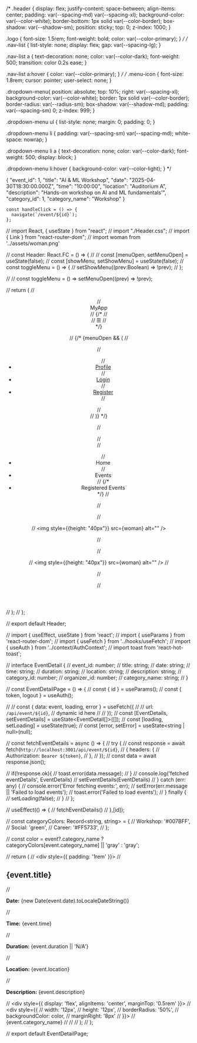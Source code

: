 /* .header {
    display: flex;
    justify-content: space-between;
    align-items: center;
    padding: var(--spacing-md) var(--spacing-xl);
    background-color: var(--color-white);
    border-bottom: 1px solid var(--color-border);
    box-shadow: var(--shadow-sm);
    position: sticky;
    top: 0;
    z-index: 1000;
  }
  
  .logo {
    font-size: 1.5rem;
    font-weight: bold;
    color: var(--color-primary);
  } */
/*   
  .nav-list {
    list-style: none;
    display: flex;
    gap: var(--spacing-lg);
  }
  
  .nav-list a {
    text-decoration: none;
    color: var(--color-dark);
    font-weight: 500;
    transition: color 0.2s ease;
  }
  
  .nav-list a:hover {
    color: var(--color-primary);
  }
   */
/* 
   .menu-icon {
    font-size: 1.8rem;
    cursor: pointer;
    user-select: none;
  }

.dropdown-menu{
position: absolute;
  top: 10%;
  right: var(--spacing-xl);
  background-color: var(--color-white);
  border: 1px solid var(--color-border);
  border-radius: var(--radius-sm);
  box-shadow: var(--shadow-md);
  padding: var(--spacing-sm) 0;
  z-index: 999;
   }


   .dropdown-menu ul {
    list-style: none;
    margin: 0;
    padding: 0;
  }
  
  .dropdown-menu li {
    padding: var(--spacing-sm) var(--spacing-md);
    white-space: nowrap;
  }
  
  .dropdown-menu li a {
    text-decoration: none;
    color: var(--color-dark);
    font-weight: 500;
    display: block;
  }
  
  .dropdown-menu li:hover {
    background-color: var(--color-light);
  } */



{
    "event_id": 1,
    "title": "AI & ML Workshop",
    "date": "2025-04-30T18:30:00.000Z",
    "time": "10:00:00",
    "location": "Auditorium A",
    "description": "Hands-on workshop on AI and ML fundamentals'",
    "category_id": 1,
    "category_name": "Workshop"
}

    const handleClick = () => {
      navigate(`/event/${id}`);
    };


    




// import React, { useState } from "react";
// import "./Header.css";
// import { Link } from "react-router-dom";
// import woman from '../assets/woman.png'




// const Header: React.FC = () => {
//   // const [menuOpen, setMenuOpen] = useState(false);
//   const [showMenu, setShowMenu] = useState(false);
//   const toggleMenu = () => {
//     setShowMenu((prev:Boolean) => !prev);
//   };


//   // const toggleMenu = () => setMenuOpen((prev) => !prev);

//   return (
//     <header className="dropdown-header">
//       <div className="logo">MyApp</div>
// {/* 
//       <div className="menu-icon" onClick={toggleMenu}>
//         ☰
//       </div> */}

//       {/* {menuOpen && (
//         <nav className="dropdown-menu">
//           <ul>
//             <li><a href="/profile">Profile</a></li>
//             <li><a href="/login">Login</a></li>
//             <li><a href="/register">Register</a></li>
//           </ul>
//         </nav>
//       )} */}

// <div className="right-nav">
//           <nav className="">
//       <ul className="nav-list">
//         <li><Link to="/">Home</Link></li>
//         <li><Link to="/events">Events</Link></li>
//        {/* <li><Link to="/myevents">Registered Events</Link></li> */}
// </ul>
// </nav>

//       <div onClick={toggleMenu} className="profile-pic">
//       <img style={{height: "40px"}} src={woman} alt="" /> 

//         </div>

//         <div onClick={toggleMenu} className="profile-pic">
//         <img style={{height: "40px"}} src={woman} alt="" /> 
//   </div>



// </div>
     
//     </header>
//   );
// };

// export default Header;




// import { useEffect, useState } from 'react';
// import { useParams } from 'react-router-dom';
// import { useFetch } from '../hooks/useFetch';
// import { useAuth } from '../context/AuthContext';
// import toast from 'react-hot-toast';

// interface EventDetail {
//   event_id: number;
//   title: string;
//   date: string;
//   time: string;
//   duration: string;
//   location: string;
//   description: string;
//   category_id: number;
//   organizer_id: number;
//   category_name: string;
// }

// const EventDetailPage = () => {
//   const { id } = useParams();
//     const { token, logout } = useAuth();
  
//   // const { data: event, loading, error } = useFetch<EventDetail>({
//   //   url: `/api/event/${id}`, // dynamic id here
//   // });
//   const [EventDetails, setEventDetails] = useState<EventDetail[]>([]);
//     const [loading, setLoading] = useState(true);
//     const [error, setError] = useState<string | null>(null);

// const fetchEventDetails = async () => {
//     try {
//       const response = await fetch(`http://localhost:3001/api/event/${id}`,
//        { headers: {
//           Authorization: `Bearer ${token}`,
//         },
//     });
//       const data = await response.json();
      
//       if(!response.ok){
//         toast.error(data.message);
//       }
//       console.log('fetched eventDetails', EventDetails)
//       setEventDetails(EventDetails)
//     }  catch (err: any) {
//       console.error('Error fetching events:', err);
//       setError(err.message || 'Failed to load events');
//       toast.error('Failed to load events');
//     } finally {
//       setLoading(false);
//     }
//   };  


//   useEffect(() => {
//     fetchEventDetails()
//     },[id]);  
 


//   const categoryColors: Record<string, string> = {
//     Workshop: '#007BFF',
//     Social: 'green',
//     Career: '#FF5733',
//   };

//   const color = event?.category_name ? categoryColors[event.category_name] || 'gray' : 'gray';



//   return (
//     <div style={{ padding: '1rem' }}>
//       <h2>{event.title}</h2>
//       <p><strong>Date:</strong> {new Date(event.date).toLocaleDateString()}</p>
//       <p><strong>Time:</strong> {event.time}</p>
//       <p><strong>Duration:</strong> {event.duration || 'N/A'}</p>
//       <p><strong>Location:</strong> {event.location}</p>
//       <p><strong>Description:</strong> {event.description}</p>

//       <div style={{ display: 'flex', alignItems: 'center', marginTop: '0.5rem' }}>
//         <div style={{
//           width: '12px',
//           height: '12px',
//           borderRadius: '50%',
//           backgroundColor: color,
//           marginRight: '8px'
//         }}></div>
//         <span>{event.category_name}</span>
//       </div>
//     </div>
//   );
// };

// export default EventDetailPage;












